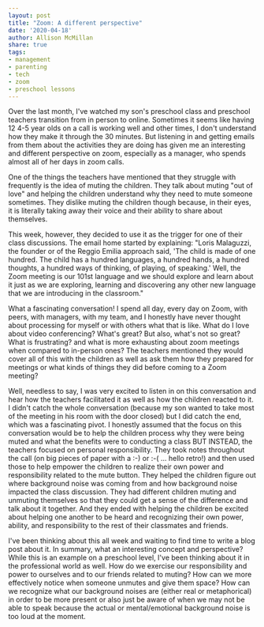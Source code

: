 ```yaml
---
layout: post
title: "Zoom: A different perspective"
date: '2020-04-18'
author: Allison McMillan
share: true
tags:
- management
- parenting
- tech
- zoom
- preschool lessons
---
```


Over the last month, I've watched my son's preschool class and preschool teachers transition from in person to online. Sometimes it seems like having 12 4-5 year olds on a call is working well and other times, I don't understand how they make it through the 30 minutes. But listening in and getting emails from them about the activities they are doing has given me an interesting and different perspective on zoom, especially as a manager, who spends almost all of her days in zoom calls.

One of the things the teachers have mentioned that they struggle with frequently is the idea of muting the children. They talk about muting "out of love" and helping the children understand why they need to mute someone sometimes. They dislike muting the children though because, in their eyes, it is literally taking away their voice and their ability to share about themselves. 

This week, however, they decided to use it as the trigger for one of their class discussions. The email home started by explaining: "Loris Malaguzzi, the founder or of the Reggio Emilia approach said, 'The child is made of one hundred. The child has a hundred languages, a hundred hands, a hundred thoughts, a hundred ways of thinking, of playing, of speaking.'
Well, the Zoom meeting is our 101st language and we should explore and learn about it just as we are exploring, learning and discovering any other new language that we are introducing in the classroom."

What a fascinating conversation! I spend all day, every day on Zoom, with peers, with managers, with my team, and I honestly have never thought about processing for myself or with others what that is like. What do I love about video conferencing? What's great? But also, what's not so great? What is frustrating? and what is more exhausting about zoom meetings when compared to in-person ones? The teachers mentioned they would cover all of this with the children as well as ask them how they prepared for meetings or what kinds of things they did before coming to a Zoom meeting?

Well, needless to say, I was very excited to listen in on this conversation and hear how the teachers facilitated it as well as how the children reacted to it. I didn't catch the whole conversation (because my son wanted to take most of the meeting in his room with the door closed) but I did catch the end, which was a fascinating pivot. I honestly assumed that the focus on this conversation would be to help the children process why they were being muted and what the benefits were to conducting a class BUT INSTEAD, the teachers focused on personal responsibility. They took notes throughout the call (on big pieces of paper with a :-) or :-( ... hello retro!) and then used those to help empower the children to realize their own power and responsibility related to the mute button. They helped the children figure out where background noise was coming from and how background noise impacted the class discussion. They had different children muting and unmuting themselves so that they could get a sense of the difference and talk about it together. And they ended with helping the children be excited about helping one another to be heard and recognizing their own power, ability, and responsibility to the rest of their classmates and friends.

I've been thinking about this all week and waiting to find time to write a blog post about it. In summary, what an interesting concept and perspective? While this is an example on a preschool level, I've been thinking about it in the professional world as well. How do we exercise our responsibility and power to ourselves and to our friends related to muting? How can we more effectively notice when someone unmutes and give them space? How can we recognize what our background noises are (either real or metaphorical) in order to be more present or also just be aware of when we may not be able to speak because the actual or mental/emotional background noise is too loud at the moment.